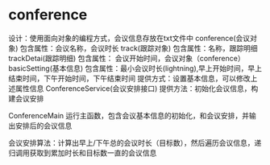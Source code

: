 # conference
设计：使用面向对象的编程方式，会议信息存放在txt文件中
  conference(会议对象) 包含属性：会议名称，会议时长
  track(跟踪对象) 包含属性：名称，跟踪明细
  trackDetai(跟踪明细)  包含属性： 会议开始时间，会议对象（conference）
  basicSetting(基本信息)  包含属性：最小会议时长(lightning),早上开始时间，早上结束时间，下午开始时间，下午结束时间
                         提供方式：设置基本信息，可以修改上述属性信息
  ConferenceService(会议安排接口) 提供方法：初始化会议信息，构建会议安排
  
  ConferenceMain 运行主函数，包含会议基本信息的初始化，和会议安排，并输出安排后的会议信息

会议安排算法：计算出早上/下午总的会议时长（目标数），然后遍历会议信息，递归调用获取到累加时长和目标数一直的会议信息


